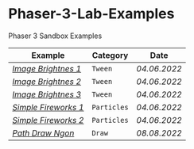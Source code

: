 # Phaser-3-Lab-Examples
Phaser 3 Sandbox Examples

Example | Category | Date
--- | --- | ---
*[Image Brightnes 1](https://labs.phaser.io/edit.html?src=https://raw.githubusercontent.com/MerlinEl/Phaser-3-Lab-Examples/main/scripts/tweens/Tween-Image-Brightness-001.js?123)* | `Tween` | *04.06.2022*
*[Image Brightnes 2](https://labs.phaser.io/edit.html?src=https://raw.githubusercontent.com/MerlinEl/Phaser-3-Lab-Examples/main/scripts/tweens/Tween-Image-Brightness-002.js?123)* | `Tween` | *04.06.2022*
*[Image Brightnes 3](https://labs.phaser.io/edit.html?src=https://raw.githubusercontent.com/MerlinEl/Phaser-3-Lab-Examples/main/scripts/tweens/Tween-Image-Brightness-003.js?123)* | `Tween` | *04.06.2022*
*[Simple Fireworks 1](https://labs.phaser.io/edit.html?src=https://raw.githubusercontent.com/MerlinEl/Phaser-3-Lab-Examples/main/scripts/particles/Simple-Fireworks-001.js?123)* | `Particles` | *04.06.2022*
*[Simple Fireworks 2](https://labs.phaser.io/edit.html?src=https://raw.githubusercontent.com/MerlinEl/Phaser-3-Lab-Examples/main/scripts/particles/Simple-Fireworks-002.js?123)* | `Particles` | *04.06.2022*
*[Path Draw Ngon](https://labs.phaser.io/edit.html?src=https://raw.githubusercontent.com/MerlinEl/Phaser-3-Lab-Examples/main/scripts/draw/path_ngon.js?123)* | `Draw` | *08.08.2022*
